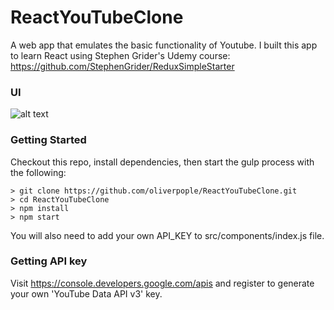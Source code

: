 # ReactYouTubeClone

A web app that emulates the basic functionality of Youtube. I built this app to learn React using Stephen Grider's Udemy course: https://github.com/StephenGrider/ReduxSimpleStarter

### UI
![alt text](https://user-images.githubusercontent.com/28346556/34718807-10e298f6-f530-11e7-9581-b7c5833dba88.png)

### Getting Started
Checkout this repo, install dependencies, then start the gulp process with the following:

```
> git clone https://github.com/oliverpople/ReactYouTubeClone.git
> cd ReactYouTubeClone
> npm install
> npm start
```

You will also need to add your own API_KEY to src/components/index.js file.

### Getting API key 

Visit https://console.developers.google.com/apis and register to generate your own 'YouTube Data API v3' key.



